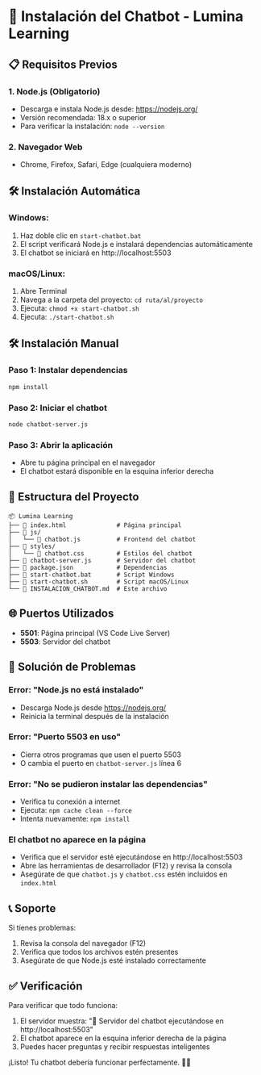 # 🚀 Instalación del Chatbot - Lumina Learning

## 📋 Requisitos Previos

### 1. **Node.js** (Obligatorio)
- Descarga e instala Node.js desde: https://nodejs.org/
- Versión recomendada: 18.x o superior
- Para verificar la instalación: `node --version`

### 2. **Navegador Web**
- Chrome, Firefox, Safari, Edge (cualquiera moderno)

## 🛠️ Instalación Automática

### **Windows:**
1. Haz doble clic en `start-chatbot.bat`
2. El script verificará Node.js e instalará dependencias automáticamente
3. El chatbot se iniciará en http://localhost:5503

### **macOS/Linux:**
1. Abre Terminal
2. Navega a la carpeta del proyecto: `cd ruta/al/proyecto`
3. Ejecuta: `chmod +x start-chatbot.sh`
4. Ejecuta: `./start-chatbot.sh`

## 🛠️ Instalación Manual

### **Paso 1: Instalar dependencias**
```bash
npm install
```

### **Paso 2: Iniciar el chatbot**
```bash
node chatbot-server.js
```

### **Paso 3: Abrir la aplicación**
- Abre tu página principal en el navegador
- El chatbot estará disponible en la esquina inferior derecha

## 📁 Estructura del Proyecto

```
📦 Lumina Learning
├── 📄 index.html              # Página principal
├── 📁 js/
│   └── 📄 chatbot.js          # Frontend del chatbot
├── 📁 styles/
│   └── 📄 chatbot.css         # Estilos del chatbot
├── 📄 chatbot-server.js       # Servidor del chatbot
├── 📄 package.json            # Dependencias
├── 📄 start-chatbot.bat       # Script Windows
├── 📄 start-chatbot.sh        # Script macOS/Linux
└── 📄 INSTALACION_CHATBOT.md  # Este archivo
```

## 🌐 Puertos Utilizados

- **5501**: Página principal (VS Code Live Server)
- **5503**: Servidor del chatbot

## 🔧 Solución de Problemas

### **Error: "Node.js no está instalado"**
- Descarga Node.js desde https://nodejs.org/
- Reinicia la terminal después de la instalación

### **Error: "Puerto 5503 en uso"**
- Cierra otros programas que usen el puerto 5503
- O cambia el puerto en `chatbot-server.js` línea 6

### **Error: "No se pudieron instalar las dependencias"**
- Verifica tu conexión a internet
- Ejecuta: `npm cache clean --force`
- Intenta nuevamente: `npm install`

### **El chatbot no aparece en la página**
- Verifica que el servidor esté ejecutándose en http://localhost:5503
- Abre las herramientas de desarrollador (F12) y revisa la consola
- Asegúrate de que `chatbot.js` y `chatbot.css` estén incluidos en `index.html`

## 📞 Soporte

Si tienes problemas:
1. Revisa la consola del navegador (F12)
2. Verifica que todos los archivos estén presentes
3. Asegúrate de que Node.js esté instalado correctamente

## ✅ Verificación

Para verificar que todo funciona:
1. El servidor muestra: "🚀 Servidor del chatbot ejecutándose en http://localhost:5503"
2. El chatbot aparece en la esquina inferior derecha de la página
3. Puedes hacer preguntas y recibir respuestas inteligentes

¡Listo! Tu chatbot debería funcionar perfectamente. 🤖✨

